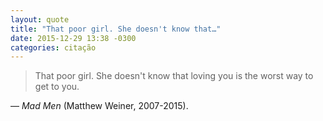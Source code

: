 ```yaml
---
layout: quote
title: "That poor girl. She doesn't know that…"
date: 2015-12-29 13:38 -0300
categories: citação
---
```

>That poor girl. She doesn't know that loving you is the worst way to get to you.

— _Mad Men_ (Matthew Weiner, 2007-2015).
